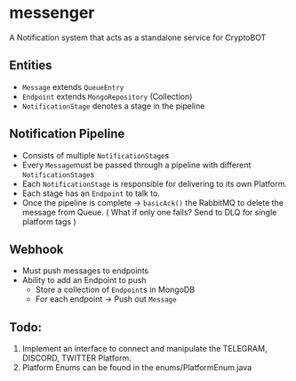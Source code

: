 # messenger
A Notification system that acts as a standalone service for CryptoBOT

## Entities
- `Message` extends `QueueEntry`
- `Endpoint` extends `MongoRepository` (Collection)
- `NotificationStage` denotes a stage in the pipeline

## Notification Pipeline
- Consists of multiple `NotificationStage`s
- Every `Message`must be passed through a pipeline with different `NotificationStage`s
- Each `NotificationStage` is responsible for delivering to its own Platform.
- Each stage has an `Endpoint` to talk to.
- Once the pipeline is complete -> `basicAck()` the RabbitMQ to delete the message from Queue. ( What if only one fails? Send to DLQ for single platform tags )



## Webhook
- Must push messages to endpoints
- Ability to add an Endpoint to push
  - Store a collection of `Endpoint`s in MongoDB
  - For each endpoint -> Push out `Message`


## Todo:

1. Implement an interface to connect and manipulate the TELEGRAM, DISCORD, TWITTER Platform.
2. Platform Enums can be found in the enums/PlatformEnum.java
